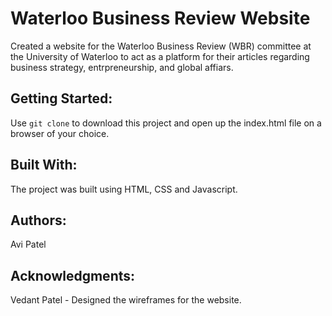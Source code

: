 # Waterloo Business Review Website

Created a website for the Waterloo Business Review (WBR) committee at the University of Waterloo to act as a platform for their articles regarding business strategy, entrpreneurship, and global affiars.

## Getting Started:

Use `git clone` to download this project and open up the index.html file on a browser of your choice.

## Built With:

The project was built using HTML, CSS and Javascript.

## Authors:

Avi Patel

## Acknowledgments:

Vedant Patel - Designed the wireframes for the website.
